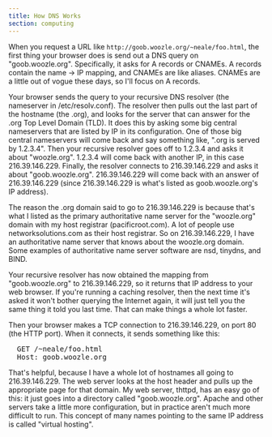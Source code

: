 ```yaml
---
title: How DNS Works
section: computing
---
```


When you request a URL like `http://goob.woozle.org/~neale/foo.html`,
the first thing your browser does is send out a DNS query on
"goob.woozle.org".  Specifically, it asks for A records or CNAMEs.  A
records contain the name → IP mapping, and CNAMEs are like aliases.
CNAMEs are a little out of vogue these days, so I'll focus on A records.

Your browser sends the query to your recursive DNS resolver (the
nameserver in /etc/resolv.conf).  The resolver then pulls out the last
part of the hostname (the .org), and looks for the server that can
answer for the .org Top Level Domain (TLD).  It does this by asking some
big central nameservers that are listed by IP in its configuration.  One
of those big central nameservers will come back and say something like,
".org is served by 1.2.3.4".  Then your recursive resolver goes off to
1.2.3.4 and asks it about "woozle.org".  1.2.3.4 will come back with
another IP, in this case 216.39.146.229.  Finally, the resolver connects
to 216.39.146.229 and asks it about "goob.woozle.org". 216.39.146.229
will come back with an answer of 216.39.146.229 (since 216.39.146.229 is
what's listed as goob.woozle.org's IP address).

The reason the .org domain said to go to 216.39.146.229 is because
that's what I listed as the primary authoritative name server for the
"woozle.org" domain with my host registrar (pacificroot.com). A lot of
people use networksolutions.com as their host registrar. So on
216.39.146.229, I have an authoritative name server that knows about the
woozle.org domain.  Some examples of authoritative name server software
are nsd, tinydns, and BIND.

Your recursive resolver has now obtained the mapping from
"goob.woozle.org" to 216.39.146.229, so it returns that IP address to
your web browser.  If you're running a caching resolver, then the next
time it's asked it won't bother querying the Internet again, it will
just tell you the same thing it told you last time. That can make things
a whole lot faster.

Then your browser makes a TCP connection to 216.39.146.229, on port 80
(the HTTP port).  When it connects, it sends something like this:

<pre>
  GET /~neale/foo.html
  Host: goob.woozle.org
</pre>

That's helpful, because I have a whole lot of hostnames all going to
216.39.146.229.  The web server looks at the host header and pulls up
the appropriate page for that domain.  My web server, thttpd, has an
easy go of this: it just goes into a directory called "goob.woozle.org".
Apache and other servers take a little more configuration, but in
practice aren't much more difficult to run.  This concept of many names
pointing to the same IP address is called "virtual hosting".
